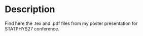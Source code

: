 # Description
Find here the .tex and .pdf files from my poster presentation for STATPHYS27 conference.
